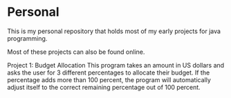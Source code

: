 # Personal

This is my personal repository that holds most of my early projects for java programming.  

Most of these projects can also be found online.

Project 1: Budget Allocation
This program takes an amount in US dollars and asks the user for 3 different percentages to allocate their budget.  If the percentage adds more than 100 percent, the program will automatically adjust itself to the correct remaining percentage out of 100 percent.
